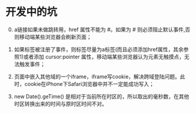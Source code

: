 # 开发中的坑

0. a链接如果未做跳转用，href 属性不能为 #。如果为 # 则必须阻止默认事件,否则移动端某些浏览器会刷新页面；

0. 如果标签被注册了事件，则标签尽量为a标签(而且必须添加href属性，其余参照1)或者添加 cursor:pointer 属性，移动端某些浏览器认为元素无触摸点，无法触发事件；

0. 页面中嵌入其他域的一个iframe，iframe写cookie，解决跨域登陆问题。此时，cookie在iPhone下Safari浏览器中并不一定能成功写入；

0.  new Date().geTime() 是相对于当前所在时区的，所以取出的毫秒数，在其他时区转换出来的时间与原时区时间不对。